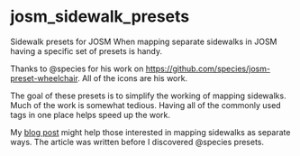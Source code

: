 # josm_sidewalk_presets
Sidewalk presets for JOSM
When mapping separate sidewalks in JOSM having a specific set of presets is handy.

Thanks to @species for his work on https://github.com/species/josm-preset-wheelchair. All of the icons are his work.

The goal of these presets is to simplify the working of mapping sidewalks. Much of the work is somewhat tedious. Having all of the commonly used tags in one place helps speed up the work.

My [blog post](https://www.snowandsnow.us/articles/Mapping-Sidewalks/) might help those interested in mapping sidewalks as separate ways. The article was written before I discovered @species presets. 
